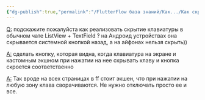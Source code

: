```yaml
---
{"dg-publish":true,"permalink":"/FlutterFlow база знаний/Как.../Как скрыть клавиатуру на iphone/","created":"2025-01-09T12:36:20.988-03:00","updated":"2025-01-09T14:19:49.032-03:00"}
---
```


[Q:](https://t.me/flutterflow_rus/12427/47916) подскажите пожалуйста как реализовать скрытие клавиатуры в обычном чате ListView + TextField ? 
на Андроид устройствах она скрывается системной кнопкой назад, а на айфонах нельзя скрыть))

[A:](https://t.me/antonperviy) сделать кнопку, которая видна, когда клавиатура на экране и кастомным экшном при нажатии на нее скрывать клаву и кнопка скроется соответственно

[A:](https://t.me/Valery_V_Parfenov) Так вроде на всех страницах в ff стоит экшен, что при нажатии на любую зону клава сворачиваются. Не нужно отключать просто ее и все.
